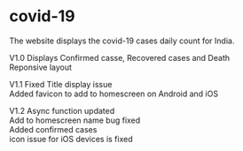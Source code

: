 # covid-19
The website displays the covid-19 cases daily count for India.

V1.0 
Displays Confirmed casse, Recovered cases and Death<br />
Reponsive layout

V1.1
Fixed Title display issue<br />
Added favicon to add to homescreen on Android and iOS

V1.2
Async function updated<br />
Add to homescreen name bug fixed<br />
Added confirmed cases<br />
icon issue for iOS devices is fixed
